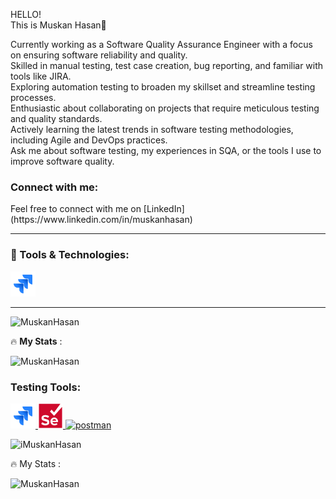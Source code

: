 HELLO!  
This is Muskan Hasan👋

<!-- **iMuskanHasan/iMuskanHasan** is a ✨ _special_ ✨ repository because its `README.md` (this file) appears on your GitHub profile. -->
Currently working as a Software Quality Assurance Engineer with a focus on ensuring software reliability and quality.  
Skilled in manual testing, test case creation, bug reporting, and familiar with tools like JIRA.  
Exploring automation testing to broaden my skillset and streamline testing processes.  
Enthusiastic about collaborating on projects that require meticulous testing and quality standards.  
Actively learning the latest trends in software testing methodologies, including Agile and DevOps practices.  
Ask me about software testing, my experiences in SQA, or the tools I use to improve software quality.  

<h3>Connect with me:</h3>  
Feel free to connect with me on [LinkedIn](https://www.linkedin.com/in/muskanhasan)

<!-- ### :fire: My Stats : [![GitHub Streak](http://github-readme-streak-stats.herokuapp.com?user=iMuskanHasan)](https://git.io/streak-stats)-->  

---

<h3>🔧 Tools & Technologies:</h3>  
<p align="left"> 
    <a href="https://www.jira.com/" target="_blank" rel="noreferrer"> 
        <img src="https://raw.githubusercontent.com/devicons/devicon/master/icons/jira/jira-original.svg" alt="JIRA" width="40" height="40"/> 
    </a> 
</p>  

---

<p><img align="" src="https://github-readme-stats.vercel.app/api/top-langs?username=MuskanHasan&show_icons=true&locale=en&layout=compact&bg_color=000000&text_color=FFFFFF" alt="MuskanHasan" /></p>  

:fire: **My Stats** :  

<p><img align="" src="https://github-readme-stats.vercel.app/api?username=MuskanHasan&show_icons=true&locale=en&bg_color=000000&text_color=FFFFFF" alt="MuskanHasan" /></p>



<!-- ### :fire: My Stats : [![GitHub Streak](http://github-readme-streak-stats.herokuapp.com?user=iMuskanHasan)](https://git.io/streak-stats)--> </p> <h3>Testing Tools:</h3> <p align="left"> <a href="https://www.jira.com/" target="_blank" rel="noreferrer"> <img src="https://raw.githubusercontent.com/devicons/devicon/master/icons/jira/jira-original.svg" alt="jira" width="40" height="40"/> </a> <a href="https://www.selenium.dev/" target="_blank" rel="noreferrer"> <img src="https://raw.githubusercontent.com/devicons/devicon/master/icons/selenium/selenium-original.svg" alt="selenium" width="40" height="40"/> </a> <a href="https://www.postman.com/" target="_blank" rel="noreferrer"> <img src="https://www.vectorlogo.zone/logos/getpostman/getpostman-icon.svg" alt="postman" width="40" height="40"/> </a> </p> <p><img align="" src="https://github-readme-stats.vercel.app/api/top-langs?username=iMuskanHasan&show_icons=true&locale=en&layout=compact&bg_color=000000&text_color=FFFFFF" alt="iMuskanHasan" /></p>
:fire: My Stats :

<p><img align="" src="https://github-readme-stats.vercel.app/api?username=MuskanHasan&show_icons=true&locale=en&bg_color=000000&text_color=FFFFFF" alt="MuskanHasan" /></p>
